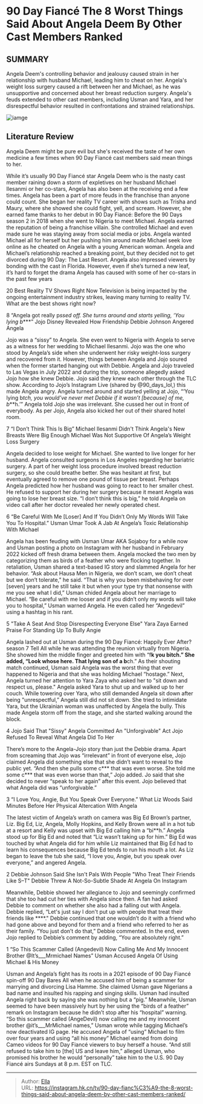 # 90 Day Fiancé The 8 Worst Things Said About Angela Deem By Other Cast Members Ranked


## SUMMARY 


 Angela Deem&#39;s controlling behavior and jealousy caused strain in her relationship with husband Michael, leading him to cheat on her. 
 Angela&#39;s weight loss surgery caused a rift between her and Michael, as he was unsupportive and concerned about her breast reduction surgery. 
 Angela&#39;s feuds extended to other cast members, including Usman and Yara, and her disrespectful behavior resulted in confrontations and strained relationships. 

![iamge](https://static1.srcdn.com/wordpress/wp-content/uploads/2023/12/schedule-for-12_26-at-12_00-p-m-et-and-delete-corresponding-placeholder-90-day-fiance-_-the-8-worst-things-said-about-angela-deem-by-other-cast-members-ranked.jpg)

## Literature Review
Angela Deem might be pure evil but she&#39;s received the taste of her own medicine a few times when 90 Day Fiancé cast members said mean things to her.




While it’s usually 90 Day Fiancé star Angela Deem who is the nasty cast member raining down a storm of expletives on her husband Michael Ilesanmi or her co-stars, Angela has also been at the receiving end a few times. Angela has been a part of more feuds in the franchise than anyone could count. She began her reality TV career with shows such as Trisha and Maury, where she showed she could fight, yell, and scream. However, she earned fame thanks to her debut in 90 Day Fiancé: Before the 90 Days season 2 in 2018 when she went to Nigeria to meet Michael.
Angela earned the reputation of being a franchise villain. She controlled Michael and even made sure he was staying away from social media or jobs. Angela wanted Michael all for herself but her pushing him around made Michael seek love online as he cheated on Angela with a young American woman. Angela and Michael’s relationship reached a breaking point, but they decided not to get divorced during 90 Day: The Last Resort. Angela also impressed viewers by bonding with the cast in Florida. However, even if she’s turned a new leaf, it’s hard to forget the drama Angela has caused with some of her co-stars in the past few years
            
 
 20 Best Reality TV Shows Right Now 
Television is being impacted by the ongoing entertainment industry strikes, leaving many turning to reality TV. What are the best shows right now?













 








 8  “Angela got really p*ssed off. She turns around and starts yelling, ‘You lying b****” 
Jojo Disney Revealed How Friendship Debbie Johnson Angered Angela
        

Jojo was a “sissy” to Angela. She even went to Nigeria with Angela to serve as a witness for her wedding to Michael Ilesanmi. Jojo was the one who stood by Angela’s side when she underwent her risky weight-loss surgery and recovered from it. However, things between Angela and Jojo soured when the former started hanging out with Debbie. Angela and Jojo traveled to Las Vegas in July 2022 and during the trip, someone allegedly asked Jojo how she knew Debbie. Jojo said they knew each other through the TLC show. According to Jojo’s Instagram Live (shared by @90_days_lol,) this made Angela angry.
Angela turned around and started yelling at Jojo, “‘You lying b*tch, you would’ve never met Debbie if it wasn’t [because] of me, b***h.’” Angela told Jojo she was irrelevant. She cussed her out in front of everybody. As per Jojo, Angela also kicked her out of their shared hotel room.





 7  “I Don’t Think This Is Big” Michael Ilesanmi Didn&#39;t Think Angela&#39;s New Breasts Were Big Enough 
Michael Was Not Supportive Of Angela’s Weight Loss Surgery


 







Angela decided to lose weight for Michael. She wanted to live longer for her husband. Angela consulted surgeons in Los Angeles regarding her bariatric surgery. A part of her weight loss procedure involved breast reduction surgery, so she could breathe better. She was hesitant at first, but eventually agreed to remove one pound of tissue per breast. Perhaps Angela predicted how her husband was going to react to her smaller chest. He refused to support her during her surgery because it meant Angela was going to lose her breast size. “I don’t think this is big,” he told Angela on video call after her doctor revealed her newly operated chest.





 6  “Be Careful With Me [Loser] And If You Didn’t Only My Words Will Take You To Hospital.” 
Usman Umar Took A Jab At Angela’s Toxic Relationship With Michael
        

Angela has been feuding with Usman Umar AKA Sojaboy for a while now and Usman posting a photo on Instagram with her husband in February 2022 kicked off fresh drama between them. Angela mocked the two men by categorizing them as birds of a feather who were flocking together. In retaliation, Usman shared a text-based IG story and slammed Angela for her behavior. “Ask about Hausa Men in Nigeria, we don’t scam, we don’t cheat but we don’t tolerate,” he said. “That is why you been misbehaving for over [seven] years and he still take it but when your type try that nonsense with me you see what I did,” Usman chided Angela about her marriage to Michael.
“Be careful with me looser and if you didn’t only my words will take you to hospital,” Usman warned Angela. He even called her “Angedevil” using a hashtag in his rant.





 5  &#34;Take A Seat And Stop Disrespecting Everyone Else&#34; 
Yara Zaya Earned Praise For Standing Up To Bully Angie
        

Angela lashed out at Usman during the 90 Day Fiancé: Happily Ever After? season 7 Tell All while he was attending the reunion virtually from Nigeria. She showed him the middle finger and greeted him with “f**k you bitch.” She added, “Look whose here. That lying son of a b**ch.” As their shouting match continued, Usman said Angela was the worst thing that ever happened to Nigeria and that she was holding Michael “hostage.” Next, Angela turned her attention to Yara Zaya who asked her to &#34;sit down and respect us, please.&#34; Angela asked Yara to shut up and walked up to her couch.
While towering over Yara, who still demanded Angela sit down after being &#34;unrespectful,” Angela still did not sit down. She tried to intimidate Yara, but the Ukrainian woman was unaffected by Angela the bully. This made Angela storm off from the stage, and she started walking around the block.





 4  Jojo Said That &#34;Sissy&#34; Angela Committed An &#34;Unforgivable&#34; Act 
Jojo Refused To Reveal What Angela Did To Her
        

There’s more to the Angela-Jojo story than just the Debbie drama. Apart from screaming that Jojo was “irrelevant” in front of everyone else, Jojo claimed Angela did something else that she didn’t want to reveal to the public yet. “And then she pulls some c*** that was even worse. She told me some c*** that was even worse than that,” Jojo added. Jo said that she decided to never “speak to her again” after this event. Jojo believed that what Angela did was “unforgivable.”





 3  “I Love You, Angie, But You Speak Over Everyone.” 
What Liz Woods Said Minutes Before Her Physical Altercation With Angela


 







The latest victim of Angela’s wrath on camera was Big Ed Brown’s partner, Liz. Big Ed, Liz, Angela, Molly Hopkins, and Kelly Brown were all in a hot tub at a resort and Kelly was upset with Big Ed calling him a “bi**h.” Angela stood up for Big Ed and noted that “Liz wasn’t taking up for him.” Big Ed was touched by what Angela did for him while Liz maintained that Big Ed had to learn his consequences because Big Ed tends to run his mouth a lot. As Liz began to leave the tub she said, “I love you, Angie, but you speak over everyone,” and angered Angela.





 2  Debbie Johnson Said She Isn&#39;t Pals With People &#34;Who Treat Their Friends Like S–T&#34; 
Debbie Threw A Not-So-Subtle Shade At Angela On Instagram
        

Meanwhile, Debbie showed her allegiance to Jojo and seemingly confirmed that she too had cut her ties with Angela since then. A fan had asked Debbie to comment on whether she also had a falling out with Angela. Debbie replied, “Let&#39;s just say I don&#39;t put up with people that treat their friends like ****.&#34; Debbie continued that one wouldn’t do it with a friend who had gone above and beyond for them and a friend who referred to her as their family. “You just don’t do that,” Debbie commented. In the end, even Jojo replied to Debbie’s comment by adding, “You are absolutely right.”





 1  “So This Scammer Called (Angedevil) Now Calling Me And My Innocent Brother @It’s___Mrmichael Names” 
Usman Accused Angela Of Using Michael &amp; His Money


Usman and Angela’s fight has its roots in a 2021 episode of 90 Day Fiancé spin-off 90 Day Bares All when he accused him of being a scammer for marrying and divorcing Lisa Hamme. She claimed Usman gave Nigerians a bad name and insulted his rapping and singing skills. Usman had insulted Angela right back by saying she was nothing but a “pig.” Meanwhile, Usman seemed to have been massively hurt by her using the “birds of a feather” remark on Instagram because he didn’t stop after his “hospital” warning.
“So this scammer called (AngeDevil) now calling me and my innocent brother @it’s___MrMichael names,” Usman wrote while tagging Michael’s now deactivated IG page. He accused Angela of “using” Michael to film over four years and using “all his money” Michael earned from doing Cameo videos for 90 Day Fiancé viewers to buy herself a house. “And still refused to take him to [the] US and leave him,” alleged Usman, who promised his brother he would “personally” take him to the U.S.
90 Day Fiancé airs Sundays at 8 p.m. EST on TLC. 



---

> Author: [Ella](https://instagram.hk.cn/)  
> URL: https://instagram.hk.cn/tv/90-day-fianc%C3%A9-the-8-worst-things-said-about-angela-deem-by-other-cast-members-ranked/  

